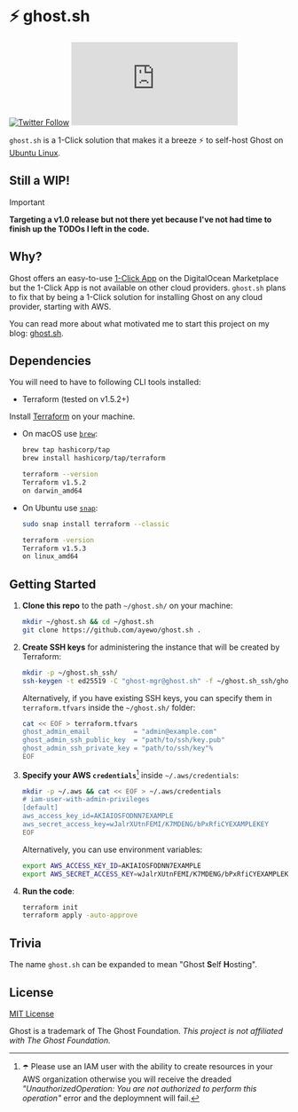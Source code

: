 # ⚡️ ghost.sh
[![Twitter Follow](https://img.shields.io/twitter/follow/ayewo_?style=social)](https://twitter.com/ayewo_)
[![GitHub Repo stars](https://img.shields.io/github/stars/ayewo/ghost.sh?style=social)](https://github.com/ayewo/ghost.sh)

`ghost.sh` is a 1-Click solution that makes it a breeze ⚡️ to self-host Ghost on [Ubuntu Linux](https://ghost.org/docs/install/ubuntu/). 

## Still a WIP!
> [!IMPORTANT]
> **Targeting a v1.0 release but not there yet because I've not had time to finish up the TODOs I left in the code.**


## Why?
Ghost offers an easy-to-use [1-Click App](https://marketplace.digitalocean.com/apps/ghost) on the DigitalOcean Marketplace but the 1-Click App is not available on other cloud providers. `ghost.sh` plans to fix that by being a 1-Click solution for installing Ghost on any cloud provider, starting with AWS. 

You can read more about what motivated me to start this project on my blog: [ghost.sh](https://ayewo.com/ghost-sh/).

## Dependencies
You will need to have to following CLI tools installed:
- Terraform (tested on v1.5.2+)

Install [Terraform](https://www.terraform.io) on your machine.

* On macOS use [`brew`](https://formulae.brew.sh/formula/terraform#default):
    
  ```bash
  brew tap hashicorp/tap
  brew install hashicorp/tap/terraform
  
  terraform --version
  Terraform v1.5.2
  on darwin_amd64
  ```
    
* On Ubuntu use [`snap`](https://snapcraft.io/terraform):
    
  ```bash
  sudo snap install terraform --classic
  
  terraform -version
  Terraform v1.5.3
  on linux_amd64
  ```



## Getting Started
1. **Clone this repo** to the path `~/ghost.sh/` on your machine:
   
    ```bash
    mkdir ~/ghost.sh && cd ~/ghost.sh
    git clone https://github.com/ayewo/ghost.sh .
    ```

2. **Create SSH keys** for administering the instance that will be created by Terraform:
   
    ```bash
    mkdir -p ~/ghost.sh_ssh/
    ssh-keygen -t ed25519 -C "ghost-mgr@ghost.sh" -f ~/ghost.sh_ssh/ghost_admin_ssh_key
    ```
    
    Alternatively, if you have existing SSH keys, you can specify them in `terraform.tfvars` inside the `~/ghost.sh/` folder:
    ```bash
    cat << EOF > terraform.tfvars
    ghost_admin_email           = "admin@example.com"
    ghost_admin_ssh_public_key  = "path/to/ssh/key.pub"
    ghost_admin_ssh_private_key = "path/to/ssh/key"%
    EOF
    ```

3. **Specify your AWS `credentials`**[^iam-note] inside `~/.aws/credentials`: 

    ```bash
    mkdir -p ~/.aws && cat << EOF > ~/.aws/credentials
    # iam-user-with-admin-privileges
    [default]
    aws_access_key_id=AKIAIOSFODNN7EXAMPLE
    aws_secret_access_key=wJalrXUtnFEMI/K7MDENG/bPxRfiCYEXAMPLEKEY
    EOF
    ```
    
    Alternatively, you can use environment variables:
    ```bash
    export AWS_ACCESS_KEY_ID=AKIAIOSFODNN7EXAMPLE
    export AWS_SECRET_ACCESS_KEY=wJalrXUtnFEMI/K7MDENG/bPxRfiCYEXAMPLEKEY
    ```

4. **Run the code**:
    ```bash
    terraform init
    terraform apply -auto-approve
    ```



## Trivia
The name `ghost.sh` can be expanded to mean "Ghost **S**elf **H**osting".


## License
[MIT License](LICENSE)

Ghost is a trademark of The Ghost Foundation. *This project is not affiliated with The Ghost Foundation.*

[^iam-note]: ☂️ Please use an IAM user with the ability to create resources in your AWS organization otherwise you will receive the dreaded *"UnauthorizedOperation: You are not authorized to perform this operation"* error and the deploymnent will fail.
